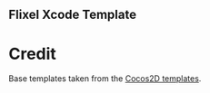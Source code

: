 Flixel Xcode Template
---------------------

Credit
======

Base templates taken from the [Cocos2D templates](https://github.com/cocos2d/cocos2d-iphone/tree/develop/templates/Xcode4_templates).
